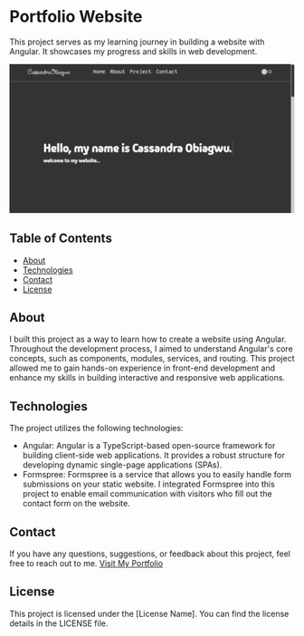 # Portfolio Website

This project serves as my learning journey in building a website with Angular. It showcases my progress and skills in web development.

![Project Screenshot](/src/assets/websiteScreenshot.png)

## Table of Contents
- [About](#about)
- [Technologies](#technologies)
- [Contact](#contact)
- [License](#license)

## About
I built this project as a way to learn how to create a website using Angular. Throughout the development process, I aimed to understand Angular's core concepts, such as components, modules, services, and routing. This project allowed me to gain hands-on experience in front-end development and enhance my skills in building interactive and responsive web applications.

## Technologies
The project utilizes the following technologies:
- Angular: Angular is a TypeScript-based open-source framework for building client-side web applications. It provides a robust structure for developing dynamic single-page applications (SPAs).
- Formspree: Formspree is a service that allows you to easily handle form submissions on your static website. I integrated Formspree into this project to enable email communication with visitors who fill out the contact form on the website.

## Contact
If you have any questions, suggestions, or feedback about this project, feel free to reach out to me.
[Visit My Portfolio]()


## License
This project is licensed under the [License Name]. You can find the license details in the LICENSE file.
